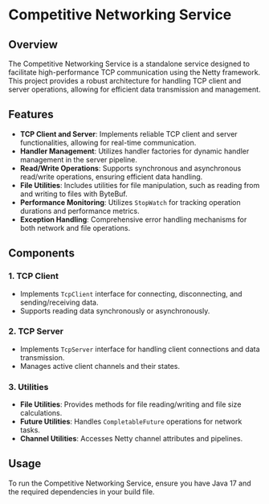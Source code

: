 # Competitive Networking Service

## Overview

The Competitive Networking Service is a standalone service designed to facilitate high-performance TCP communication using the Netty framework. This project provides a robust architecture for handling TCP client and server operations, allowing for efficient data transmission and management.

## Features

- **TCP Client and Server**: Implements reliable TCP client and server functionalities, allowing for real-time communication.
- **Handler Management**: Utilizes handler factories for dynamic handler management in the server pipeline.
- **Read/Write Operations**: Supports synchronous and asynchronous read/write operations, ensuring efficient data handling.
- **File Utilities**: Includes utilities for file manipulation, such as reading from and writing to files with ByteBuf.
- **Performance Monitoring**: Utilizes `StopWatch` for tracking operation durations and performance metrics.
- **Exception Handling**: Comprehensive error handling mechanisms for both network and file operations.

## Components

### 1. TCP Client
- Implements `TcpClient` interface for connecting, disconnecting, and sending/receiving data.
- Supports reading data synchronously or asynchronously.

### 2. TCP Server
- Implements `TcpServer` interface for handling client connections and data transmission.
- Manages active client channels and their states.

### 3. Utilities
- **File Utilities**: Provides methods for file reading/writing and file size calculations.
- **Future Utilities**: Handles `CompletableFuture` operations for network tasks.
- **Channel Utilities**: Accesses Netty channel attributes and pipelines.

## Usage

To run the Competitive Networking Service, ensure you have Java 17 and the required dependencies in your build file.
